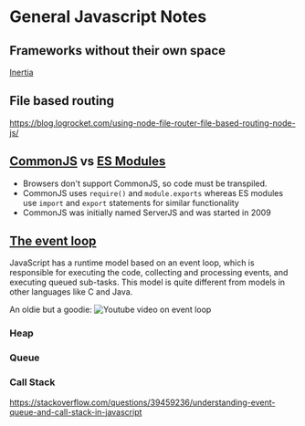 # General Javascript Notes

## Frameworks without their own space

[Inertia](https://inertiajs.com/)

## File based routing

https://blog.logrocket.com/using-node-file-router-file-based-routing-node-js/

## [CommonJS](https://en.wikipedia.org/wiki/CommonJS) vs [ES Modules](https://nodejs.org/api/esm.html)

- Browsers don't support CommonJS, so code must be transpiled.
- CommonJS uses `require()` and `module.exports` whereas ES modules use `import` and `export` statements for similar functionality
- CommonJS was initially named ServerJS and was started in 2009

## [The event loop](https://developer.mozilla.org/en-US/docs/Web/JavaScript/Event_loop)

JavaScript has a runtime model based on an event loop, which is responsible for executing the code, collecting and processing events, and executing queued sub-tasks. This model is quite different from models in other languages like C and Java.

An oldie but a goodie:
![Youtube video on event loop](https://www.youtube.com/watch?v=8aGhZQkoFbQ)

### Heap

### Queue

### Call Stack

https://stackoverflow.com/questions/39459236/understanding-event-queue-and-call-stack-in-javascript